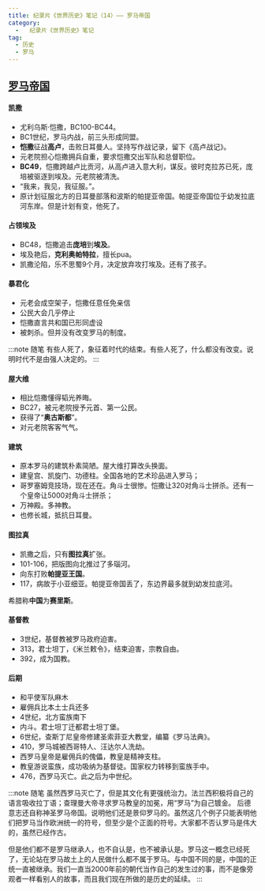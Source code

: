 ```yaml
---
title: 纪录片《世界历史》笔记（14）—— 罗马帝国
category:
  -   纪录片《世界历史》笔记
tag: 
  - 历史
  - 罗马
---
```


## [罗马帝国](https://www.bilibili.com/bangumi/play/ep517681/)

#### 凯撒
- 尤利乌斯·恺撒，BC100-BC44。
- BC1世纪，罗马内战，前三头形成同盟。
- **恺撒**征战**高卢**，击败日耳曼人。坚持写作战记录，留下《高卢战记》。
- 元老院担心恺撒拥兵自重，要求恺撒交出军队和总督职位。
- **BC49**，恺撒跨越卢比贡河，从高卢进入意大利，谋反。彼时克拉苏已死，庞培被驱逐到埃及。元老院被清洗。
- “我来，我见，我征服。”。
- 原计划征服北方的日耳曼部落和波斯的帕提亚帝国。帕提亚帝国位于幼发拉底河东岸。但是计划有变，他死了。

#### 占领埃及
- BC48，恺撒追击**庞培**到**埃及**。
- 埃及艳后，**克利奥帕特拉**，擅长pua。
- 凯撒沦陷，乐不思蜀9个月，决定放弃攻打埃及。还有了孩子。

#### 暴君化
- 元老会成空架子，恺撒任意任免亲信
- 公民大会几乎停止
- 恺撒直言共和国已形同虚设
- 被刺杀。但并没有改变罗马的制度。

:::note 随笔
有些人死了，象征着时代的结束。有些人死了，什么都没有改变。说明时代不是由强人决定的。
:::

#### 屋大维
- 相比恺撒懂得韬光养晦。
- BC27，被元老院授予元首、第一公民。
- 获得了“**奥古斯都**”。
- 对元老院客客气气。

#### 建筑
- 原本罗马的建筑朴素简陋。屋大维打算改头换面。
- 建皇宫、凯旋门、功德柱。全国各地的艺术珍品进入罗马；
- 哥罗塞姆竞技场，现在还在。角斗士很惨。恺撒让320对角斗士拼杀。还有一个皇帝让5000对角斗士拼杀；
- 万神殿。多神教。
- 也修长城，抵抗日耳曼。

#### 图拉真
- 凯撒之后，只有**图拉真**扩张。
- 101-106，把版图向北推过了多瑙河。
- 向东打败**帕提亚王国**。
- 117，病故于小亚细亚。帕提亚帝国丢了，东边界最多就到幼发拉底河。

希腊称**中国**为**赛里斯**。

#### 基督教
- 3世纪，基督教被罗马政府迫害。
- 313，君士坦丁，《米兰敕令》，结束迫害，宗教自由。
- 392，成为国教。

#### 后期
- 和平使军队麻木
- 雇佣兵比本土士兵还多
- 4世纪，北方蛮族南下
- 内斗。君士坦丁迁都君士坦丁堡。
- 6世纪，查斯丁尼皇帝修建圣索菲亚大教堂，编纂《罗马法典》。
- 410，罗马城被西哥特人、汪达尔人洗劫。
- 西罗马皇帝是雇佣兵的傀儡，教皇是精神支柱。
- 教皇游说蛮族，成功吸纳为基督徒。国家权力转移到蛮族手中。
- 476，西罗马灭亡。此之后为中世纪。

:::note 随笔
虽然西罗马灭亡了，但是其文化有更强统治力。法兰西积极将自己的语言吸收拉丁语；查理曼大帝寻求罗马教皇的加冕，用“罗马”为自己镀金。
后德意志还自称神圣罗马帝国。说明他们还是景仰罗马的。虽然这几个例子只能表明他们把罗马当作欧洲统一的符号，但至少是个正面的符号。大家都不否认罗马是伟大的，虽然已经作古。

但是他们都不是罗马继承人，也不自认是，也不被承认是。罗马这一概念已经死了，无论站在罗马故土上的人民做什么都不属于罗马。与中国不同的是，中国的正统一直被继承。我们一直当2000年前的朝代当作自己的发生过的事，而不是像旁观者一样看别人的故事，而且我们现在所做的是历史的延续。
:::